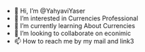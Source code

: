- 👋 Hi, I’m @YahyaviYaser
- 👀 I’m interested in Currencies Professional
- 🌱 I’m currently learning About Currencies
- 💞️ I’m looking to collaborate on econimic 
- 📫 How to reach me by my mail and link3                                

<!---
YahyaviYaser/YahyaviYaser is a ✨ special ✨ repository because its `README.md` (this file) appears on your GitHub profile.
You can click the Preview link to take a look at your changes.
--->
